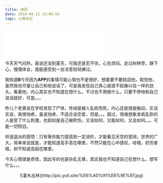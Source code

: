 ```yaml
---
title: 烦闷
date: 2018-04-11 13:04:54
tags: 心情日记
---
```


<iframe frameborder="no" border="0" marginwidth="0" marginheight="0" width=330 height=86 src="//music.163.com/outchain/player?type=2&id=468517468&auto=0&height=66"></iframe>

 今天天气闷热，虽说还没到夏天，可我还是忍不住，心生烦闷。走过树林旁，静下心，慢慢体会，竟能感受到一丝凉意轻轻拂过。

我知道**B**今天因为**APP**的事情可能心情也不是很好，想着要不要挑逗他，取悦他，虽然我也尽量让自己和他说话了，可是我发现自己真心是提不起像以往一样的劲头。看着他，内心其实也不知道在想什么，不过也不用做什么，只要不停地和自己说话就好，可是。。。

昨儿个老黄说在学校发现了尸体，传闻是被人乱砍而死，内心还是很是触动，实话实说，我很怕疼，虽说怕疼，不适合谈恋爱，但是。。。跳过，很难想象发疯乱砍的人是受了什么刺激，也假如是自己被砍伤，又该如何，又能如何，又会如何。。。可能一切照旧。

听逍遥派的感悟：只有等你能力提高到一定进阶，才能看见天空的宽阔，世界的广大，简单来说就是，才能知道高手高在哪里，不然只能在心中感叹，哇哦，好厉害哦，却不知道高超在哪里。

今天心情很是奇怪，因此写的也是杂乱无章，其实我也不知道自己在想什么，想写什么。。。

<center>![灌木丛林](http://pic.yuti.site/%E6%A0%91%E6%9E%97.jpg)</center>


